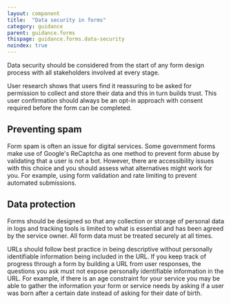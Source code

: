 ```yaml
---
layout: component
title:  "Data security in forms"
category: guidance
parent: guidance.forms
thispage: guidance.forms.data-security
noindex: true
---
```


Data security should be considered from the start of any form design process with all stakeholders involved at every stage.

User research shows that users find it reassuring to be asked for permission to collect and store their data and this in turn builds trust. This user confirmation should always be an opt-in approach with consent required before the form can be completed.

## Preventing spam

Form spam is often an issue for digital services. Some government forms make use of Google's ReCaptcha as one method to prevent form abuse by validating that a user is not a bot. However, there are accessibility issues with this choice and you should assess what alternatives might work for you. For example, using form validation and rate limiting to prevent automated submissions.

## Data protection 

Forms should be designed so that any collection or storage of personal data in logs and tracking tools is limited to what is essential and has been agreed by the service owner. All form data must be treated securely at all times.

URLs should follow best practice in being descriptive without personally identifiable information being included in the URL. If you keep track of progress through a form by building a URL from user responses, the questions you ask must not expose personally identifiable information in the URL. For example, if there is an age constraint for your service you may be able to gather the information your form or service needs by asking if a user was born after a certain date instead of asking for their date of birth.
